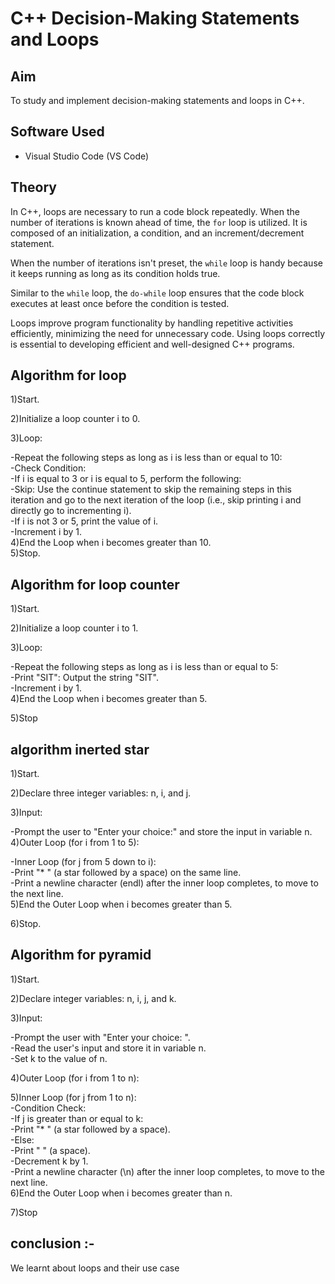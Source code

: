 
# C++ Decision-Making Statements and Loops

## Aim <br>
To study and implement decision-making statements and loops in C++.<br>

## Software Used<br>
- Visual Studio Code (VS Code)<br>

## Theory<br>

In C++, loops are necessary to run a code block repeatedly. When the number of iterations is known ahead of time, the `for` loop is utilized. It is composed of an initialization, a condition, and an increment/decrement statement. <br>

When the number of iterations isn't preset, the `while` loop is handy because it keeps running as long as its condition holds true. <br>

Similar to the `while` loop, the `do-while` loop ensures that the code block executes at least once before the condition is tested.<br>

Loops improve program functionality by handling repetitive activities efficiently, minimizing the need for unnecessary code. Using loops correctly is essential to developing efficient and well-designed C++ programs.<br>

## Algorithm for loop <br>

1)Start.<br>

2)Initialize a loop counter i to 0.<br>

3)Loop:<br>

  -Repeat the following steps as long as i is less than or equal to 10:<br>
  -Check Condition:<br>
  -If i is equal to 3 or i is equal to 5, perform the following:<br>
  -Skip: Use the continue statement to skip the remaining steps in this iteration and go to the next iteration of the loop (i.e., skip printing i and directly go to incrementing i).<br>
  -If i is not 3 or 5, print the value of i.<br>
  -Increment i by 1.<br>
4)End the Loop when i becomes greater than 10.<br>
5)Stop.<br>

## Algorithm for loop counter <br>
1)Start.<br>

2)Initialize a loop counter i to 1.<br>

3)Loop:<br>

  -Repeat the following steps as long as i is less than or equal to 5:<br>
  -Print "SIT": Output the string "SIT".<br>
  -Increment i by 1.<br>
4)End the Loop when i becomes greater than 5.<br>

5)Stop<br>

## algorithm inerted star <br>

1)Start.<br>

2)Declare three integer variables: n, i, and j.<br>

3)Input:<br>

  -Prompt the user to "Enter your choice:" and store the input in variable n.<br>
4)Outer Loop (for i from 1 to 5):<br>

  -Inner Loop (for j from 5 down to i):<br>
  -Print "* " (a star followed by a space) on the same line.<br>
  -Print a newline character (endl) after the inner loop completes, to move to the next line.<br>
5)End the Outer Loop when i becomes greater than 5.<br>

6)Stop.<br>

## Algorithm for pyramid <br>

1)Start.<br>

2)Declare integer variables: n, i, j, and k.<br>

3)Input:<br>

  -Prompt the user with "Enter your choice: ".<br>
  -Read the user's input and store it in variable n.<br>
  -Set k to the value of n.<br>

4)Outer Loop (for i from 1 to n):<br>

5)Inner Loop (for j from 1 to n):<br>
  -Condition Check:<br>
  -If j is greater than or equal to k:<br>
  -Print "* " (a star followed by a space).<br>
  -Else:<br>
  -Print " " (a space).<br>
  -Decrement k by 1.<br>
  -Print a newline character (\n) after the inner loop completes, to move to the next line.<br>
6)End the Outer Loop when i becomes greater than n.<br>

7)Stop<br>

## conclusion :-<br>
We learnt about loops and their use case <br>



